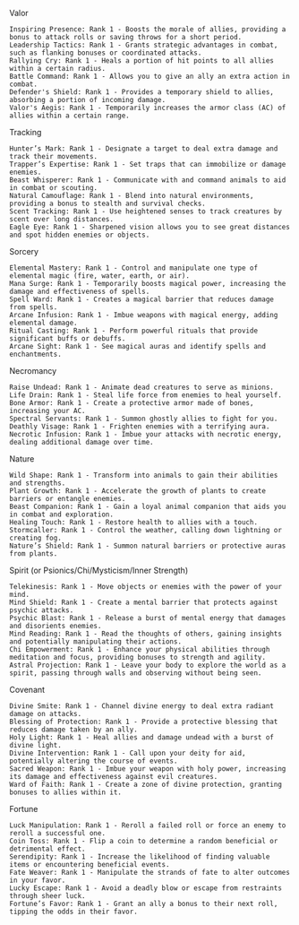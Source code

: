 Valor

    Inspiring Presence: Rank 1 - Boosts the morale of allies, providing a bonus to attack rolls or saving throws for a short period.
    Leadership Tactics: Rank 1 - Grants strategic advantages in combat, such as flanking bonuses or coordinated attacks.
    Rallying Cry: Rank 1 - Heals a portion of hit points to all allies within a certain radius.
    Battle Command: Rank 1 - Allows you to give an ally an extra action in combat.
    Defender's Shield: Rank 1 - Provides a temporary shield to allies, absorbing a portion of incoming damage.
    Valor's Aegis: Rank 1 - Temporarily increases the armor class (AC) of allies within a certain range.

Tracking

    Hunter’s Mark: Rank 1 - Designate a target to deal extra damage and track their movements.
    Trapper’s Expertise: Rank 1 - Set traps that can immobilize or damage enemies.
    Beast Whisperer: Rank 1 - Communicate with and command animals to aid in combat or scouting.
    Natural Camouflage: Rank 1 - Blend into natural environments, providing a bonus to stealth and survival checks.
    Scent Tracking: Rank 1 - Use heightened senses to track creatures by scent over long distances.
    Eagle Eye: Rank 1 - Sharpened vision allows you to see great distances and spot hidden enemies or objects.

Sorcery

    Elemental Mastery: Rank 1 - Control and manipulate one type of elemental magic (fire, water, earth, or air).
    Mana Surge: Rank 1 - Temporarily boosts magical power, increasing the damage and effectiveness of spells.
    Spell Ward: Rank 1 - Creates a magical barrier that reduces damage from spells.
    Arcane Infusion: Rank 1 - Imbue weapons with magical energy, adding elemental damage.
    Ritual Casting: Rank 1 - Perform powerful rituals that provide significant buffs or debuffs.
    Arcane Sight: Rank 1 - See magical auras and identify spells and enchantments.

Necromancy

    Raise Undead: Rank 1 - Animate dead creatures to serve as minions.
    Life Drain: Rank 1 - Steal life force from enemies to heal yourself.
    Bone Armor: Rank 1 - Create a protective armor made of bones, increasing your AC.
    Spectral Servants: Rank 1 - Summon ghostly allies to fight for you.
    Deathly Visage: Rank 1 - Frighten enemies with a terrifying aura.
    Necrotic Infusion: Rank 1 - Imbue your attacks with necrotic energy, dealing additional damage over time.

Nature

    Wild Shape: Rank 1 - Transform into animals to gain their abilities and strengths.
    Plant Growth: Rank 1 - Accelerate the growth of plants to create barriers or entangle enemies.
    Beast Companion: Rank 1 - Gain a loyal animal companion that aids you in combat and exploration.
    Healing Touch: Rank 1 - Restore health to allies with a touch.
    Stormcaller: Rank 1 - Control the weather, calling down lightning or creating fog.
    Nature’s Shield: Rank 1 - Summon natural barriers or protective auras from plants.

Spirit (or Psionics/Chi/Mysticism/Inner Strength)

    Telekinesis: Rank 1 - Move objects or enemies with the power of your mind.
    Mind Shield: Rank 1 - Create a mental barrier that protects against psychic attacks.
    Psychic Blast: Rank 1 - Release a burst of mental energy that damages and disorients enemies.
    Mind Reading: Rank 1 - Read the thoughts of others, gaining insights and potentially manipulating their actions.
    Chi Empowerment: Rank 1 - Enhance your physical abilities through meditation and focus, providing bonuses to strength and agility.
    Astral Projection: Rank 1 - Leave your body to explore the world as a spirit, passing through walls and observing without being seen.

Covenant

    Divine Smite: Rank 1 - Channel divine energy to deal extra radiant damage on attacks.
    Blessing of Protection: Rank 1 - Provide a protective blessing that reduces damage taken by an ally.
    Holy Light: Rank 1 - Heal allies and damage undead with a burst of divine light.
    Divine Intervention: Rank 1 - Call upon your deity for aid, potentially altering the course of events.
    Sacred Weapon: Rank 1 - Imbue your weapon with holy power, increasing its damage and effectiveness against evil creatures.
    Ward of Faith: Rank 1 - Create a zone of divine protection, granting bonuses to allies within it.

Fortune

    Luck Manipulation: Rank 1 - Reroll a failed roll or force an enemy to reroll a successful one.
    Coin Toss: Rank 1 - Flip a coin to determine a random beneficial or detrimental effect.
    Serendipity: Rank 1 - Increase the likelihood of finding valuable items or encountering beneficial events.
    Fate Weaver: Rank 1 - Manipulate the strands of fate to alter outcomes in your favor.
    Lucky Escape: Rank 1 - Avoid a deadly blow or escape from restraints through sheer luck.
    Fortune’s Favor: Rank 1 - Grant an ally a bonus to their next roll, tipping the odds in their favor.
